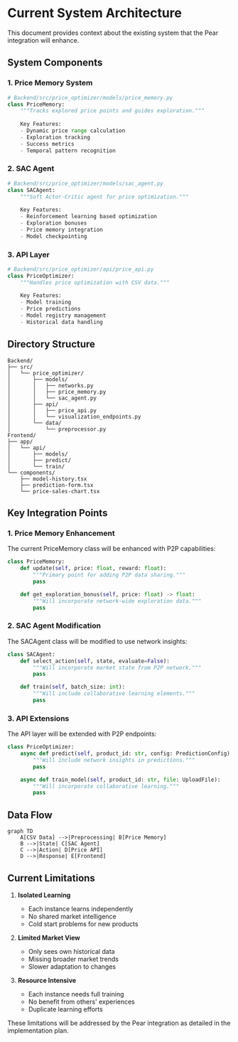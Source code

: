 # Current System Architecture

This document provides context about the existing system that the Pear integration will enhance.

## System Components

### 1. Price Memory System
```python
# Backend/src/price_optimizer/models/price_memory.py
class PriceMemory:
    """Tracks explored price points and guides exploration."""
    
    Key Features:
    - Dynamic price range calculation
    - Exploration tracking
    - Success metrics
    - Temporal pattern recognition
```

### 2. SAC Agent
```python
# Backend/src/price_optimizer/models/sac_agent.py
class SACAgent:
    """Soft Actor-Critic agent for price optimization."""
    
    Key Features:
    - Reinforcement learning based optimization
    - Exploration bonuses
    - Price memory integration
    - Model checkpointing
```

### 3. API Layer
```python
# Backend/src/price_optimizer/api/price_api.py
class PriceOptimizer:
    """Handles price optimization with CSV data."""
    
    Key Features:
    - Model training
    - Price predictions
    - Model registry management
    - Historical data handling
```

## Directory Structure
```
Backend/
├── src/
│   └── price_optimizer/
│       ├── models/
│       │   ├── networks.py
│       │   ├── price_memory.py
│       │   └── sac_agent.py
│       ├── api/
│       │   ├── price_api.py
│       │   └── visualization_endpoints.py
│       └── data/
│           └── preprocessor.py
Frontend/
├── app/
│   └── api/
│       ├── models/
│       ├── predict/
│       └── train/
└── components/
    ├── model-history.tsx
    ├── prediction-form.tsx
    └── price-sales-chart.tsx
```

## Key Integration Points

### 1. Price Memory Enhancement
The current PriceMemory class will be enhanced with P2P capabilities:
```python
class PriceMemory:
    def update(self, price: float, reward: float):
        """Primary point for adding P2P data sharing."""
        pass

    def get_exploration_bonus(self, price: float) -> float:
        """Will incorporate network-wide exploration data."""
        pass
```

### 2. SAC Agent Modification
The SACAgent class will be modified to use network insights:
```python
class SACAgent:
    def select_action(self, state, evaluate=False):
        """Will incorporate market state from P2P network."""
        pass

    def train(self, batch_size: int):
        """Will include collaborative learning elements."""
        pass
```

### 3. API Extensions
The API layer will be extended with P2P endpoints:
```python
class PriceOptimizer:
    async def predict(self, product_id: str, config: PredictionConfig):
        """Will include network insights in predictions."""
        pass

    async def train_model(self, product_id: str, file: UploadFile):
        """Will incorporate collaborative learning."""
        pass
```

## Data Flow

```mermaid
graph TD
    A[CSV Data] -->|Preprocessing| B[Price Memory]
    B -->|State| C[SAC Agent]
    C -->|Action| D[Price API]
    D -->|Response| E[Frontend]
```

## Current Limitations

1. **Isolated Learning**
   - Each instance learns independently
   - No shared market intelligence
   - Cold start problems for new products

2. **Limited Market View**
   - Only sees own historical data
   - Missing broader market trends
   - Slower adaptation to changes

3. **Resource Intensive**
   - Each instance needs full training
   - No benefit from others' experiences
   - Duplicate learning efforts

These limitations will be addressed by the Pear integration as detailed in the implementation plan.
